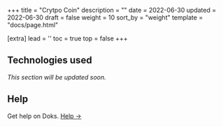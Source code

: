 +++
title = "Crytpo Coin"
description = ""
date = 2022-06-30
updated = 2022-06-30
draft = false
weight = 10
sort_by = "weight"
template = "docs/page.html"

[extra]
lead = ''
toc = true
top = false
+++

## Technologies used

_This section will be updated soon._

## Help

Get help on Doks. [Help →](/docs/help/faq/)
